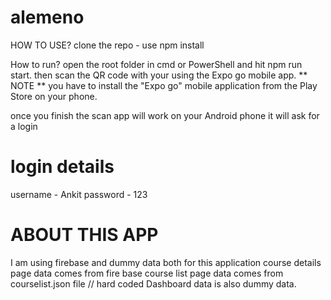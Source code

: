 # alemeno

>>>>>>>>>>>>>>
HOW TO USE?
clone the repo - use npm install 

>>>>>>>>>>>>>>>>
How to run?
open the root folder in cmd or PowerShell and hit npm run start. then scan the QR code with your using the Expo go mobile app.
** NOTE ** 
you have to install the "Expo go" mobile application from the Play Store on your phone.

once you finish the scan app will work on your Android phone 
it will ask for a login 


>>>>>>>>>>>>>>>>>
# login details
username - Ankit
password - 123




>>>>>>>>>>>>>>>
# ABOUT THIS APP 

I am using firebase and dummy data both for this application 
course details page data comes from fire base
course list page data comes from courselist.json file // hard coded
Dashboard data is also dummy data.



